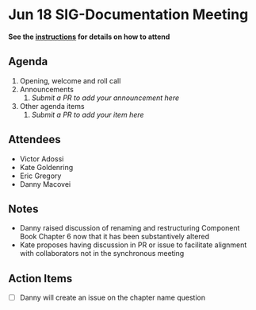 # Jun 18 SIG-Documentation Meeting

**See the [instructions](../README.md) for details on how to attend**

## Agenda

1. Opening, welcome and roll call
1. Announcements
    1. _Submit a PR to add your announcement here_
1. Other agenda items
    1. _Submit a PR to add your item here_

## Attendees

* Victor Adossi
* Kate Goldenring
* Eric Gregory
* Danny Macovei

## Notes

* Danny raised discussion of renaming and restructuring Component Book Chapter 6 now that it has been substantively altered
* Kate proposes having discussion in PR or issue to facilitate alignment with collaborators not in the synchronous meeting

## Action Items

* [ ] Danny will create an issue on the chapter name question
